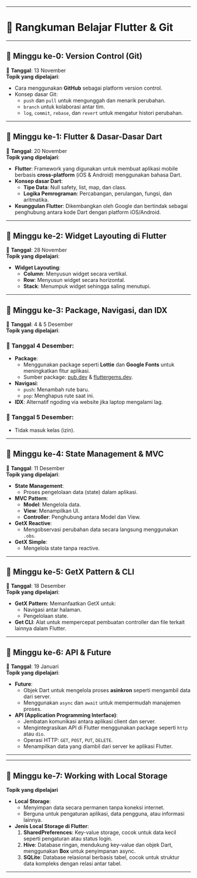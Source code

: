 
---

# 📘 **Rangkuman Belajar Flutter & Git**  

---

## 📌 **Minggu ke-0: Version Control (Git)**  
📅 **Tanggal**: 13 November  
**Topik yang dipelajari**:  
- Cara menggunakan **GitHub** sebagai platform version control.  
- Konsep dasar Git:  
  - `push` dan `pull` untuk mengunggah dan menarik perubahan.  
  - `branch` untuk kolaborasi antar tim.  
  - `log`, `commit`, `rebase`, dan `revert` untuk mengatur histori perubahan.  

---

## 📌 **Minggu ke-1: Flutter & Dasar-Dasar Dart**  
📅 **Tanggal**: 20 November  
**Topik yang dipelajari**:  
- **Flutter**: Framework yang digunakan untuk membuat aplikasi mobile berbasis **cross-platform** (iOS & Android) menggunakan bahasa Dart.  
- **Konsep dasar Dart**:  
  - **Tipe Data**: Null safety, list, map, dan class.  
  - **Logika Pemrograman**: Percabangan, perulangan, fungsi, dan aritmatika.  
- **Keunggulan Flutter**: Dikembangkan oleh Google dan bertindak sebagai penghubung antara kode Dart dengan platform iOS/Android.  

---

## 📌 **Minggu ke-2: Widget Layouting di Flutter**  
📅 **Tanggal**: 28 November  
**Topik yang dipelajari**:  
- **Widget Layouting**:  
  - **Column**: Menyusun widget secara vertikal.  
  - **Row**: Menyusun widget secara horizontal.  
  - **Stack**: Menumpuk widget sehingga saling menutupi.  

---

## 📌 **Minggu ke-3: Package, Navigasi, dan IDX**  
📅 **Tanggal**: 4 & 5 Desember  
**Topik yang dipelajari**:  
### 📅 **Tanggal 4 Desember**:  
- **Package**:  
  - Menggunakan package seperti **Lottie** dan **Google Fonts** untuk meningkatkan fitur aplikasi.  
  - Sumber package: [pub.dev](https://pub.dev) & [fluttergems.dev](https://fluttergems.dev).  
- **Navigasi**:  
  - `push`: Menambah rute baru.  
  - `pop`: Menghapus rute saat ini.  
- **IDX**: Alternatif ngoding via website jika laptop mengalami lag.  

### 📅 **Tanggal 5 Desember**:  
- Tidak masuk kelas (izin).  

---

## 📌 **Minggu ke-4: State Management & MVC**  
📅 **Tanggal**: 11 Desember  
**Topik yang dipelajari**:  
- **State Management**:  
  - Proses pengelolaan data (state) dalam aplikasi.  
- **MVC Pattern**:  
  - **Model**: Mengelola data.  
  - **View**: Menampilkan UI.  
  - **Controller**: Penghubung antara Model dan View.  
- **GetX Reactive**:  
  - Mengobservasi perubahan data secara langsung menggunakan `.obs`.  
- **GetX Simple**:  
  - Mengelola state tanpa reactive.  

---

## 📌 **Minggu ke-5: GetX Pattern & CLI**  
📅 **Tanggal**: 18 Desember  
**Topik yang dipelajari**:  
- **GetX Pattern**: Memanfaatkan GetX untuk:  
  - Navigasi antar halaman.  
  - Pengelolaan state.  
- **Get CLI**: Alat untuk mempercepat pembuatan controller dan file terkait lainnya dalam Flutter.  

---

## 📌 **Minggu ke-6: API & Future**  
📅 **Tanggal**: 19 Januari  
**Topik yang dipelajari**:  
- **Future**:  
  - Objek Dart untuk mengelola proses **asinkron** seperti mengambil data dari server.  
  - Menggunakan `async` dan `await` untuk mempermudah manajemen proses.  
- **API (Application Programming Interface)**:  
  - Jembatan komunikasi antara aplikasi client dan server.  
  - Mengintegrasikan API di Flutter menggunakan package seperti `http` atau `dio`.  
  - Operasi HTTP: `GET`, `POST`, `PUT`, `DELETE`.  
  - Menampilkan data yang diambil dari server ke aplikasi Flutter.  

---

---

## 📌 **Minggu ke-7: Working with Local Storage**
**Topik yang dipelajari**  
- **Local Storage**:  
  - Menyimpan data secara permanen tanpa koneksi internet.  
  - Berguna untuk pengaturan aplikasi, data pengguna, atau informasi lainnya.  
- **Jenis Local Storage di Flutter**:  
  1. **SharedPreferences**: Key-value storage, cocok untuk data kecil seperti pengaturan atau status login.  
  2. **Hive**: Database ringan, mendukung key-value dan objek Dart, menggunakan **Box** untuk penyimpanan async.  
  3. **SQLite**: Database relasional berbasis tabel, cocok untuk struktur data kompleks dengan relasi antar tabel.  

---
